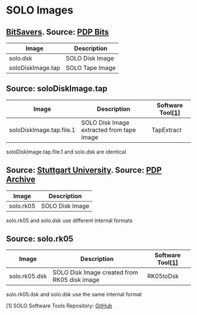 # SOLO Images

## [BitSavers](http://www.bitsavers.org). Source: [PDP Bits](http://www.bitsavers.org/bits/DEC/pdp11/Brinch_Hansen_SOLO/)

|Image            | Description   |
|-----------------|---------------|
|solo.dsk         |SOLO Disk Image|
|soloDiskImage.tap|SOLO Tape Image|

## Source: soloDiskImage.tap

|Image                   |Description                              |Software Tool[[1]](#1)|
|------------------------|-----------------------------------------|-------------|
|soloDiskImage.tap.file.1|SOLO Disk Image extracted from tape image|TapExtract   | 

soloDiskImage.tap.file.1 and solo.dsk are identical 
            
## Source: [Stuttgart University](http://computermuseum.informatik.uni-stuttgart.de). Source: [PDP Archive](ftp://ftp.informatik.uni-stuttgart.de/pub/cm/dec/pdp11/)

|Image            | Description   |
|-----------------|---------------|
|solo.rk05        |SOLO Disk Image|

solo.rk05 and solo.dsk use different internal formats

## Source: solo.rk05

|Image        |Description                                 |Software Tool[[1]](#1)|
|-------------|--------------------------------------------|-------------|
|solo.rk05.dsk|SOLO Disk Image created from RK05 disk image|RK05toDsk    |

solo.rk05.dsk and solo.dsk use the same internal format

<a id="1">[1]</a>
SOLO Software Tools Repository: [GitHub](https://github.com/ngospina/SOLO-Tools)
